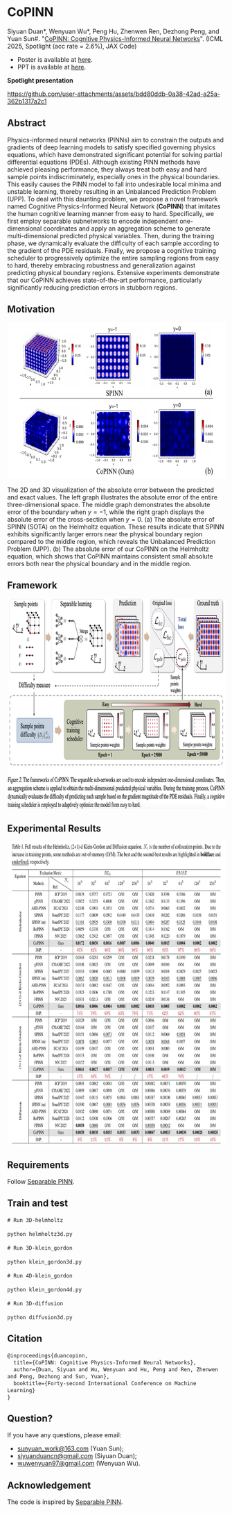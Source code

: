 # CoPINN

Siyuan Duan*, Wenyuan Wu*, Peng Hu, Zhenwen Ren, Dezhong Peng, and Yuan Sun#. "[CoPINN: Cognitive Physics-Informed Neural Networks](https://openreview.net/forum?id=4vAa0A98xI&referrer=%5BAuthor%20Console%5D(%2Fgroup%3Fid%3DICML.cc%2F2025%2FConference%2FAuthors%23your-submissions))". (ICML 2025, Spotlight (acc rate = 2.6%), JAX Code)

- Poster is available at [here](https://github.com/siyuancncd/CoPINN/blob/main/CoPINN_poster.png).
- PPT is available at [here](https://github.com/siyuancncd/CoPINN/blob/main/CoPINN.pdf).

<!--
## 

:bangbang: **I’m actively seeking a PhD position for Fall 2026 entry.** If you believe my background aligns with your research needs, please feel free to contact me via email at siyuanduancn@gmail.com.

-->
**Spotlight presentation**
<!--
https://github.com/user-attachments/assets/18d5e918-4d31-4ddb-b421-8f075f0fcf93
-->

<!--
https://github.com/user-attachments/assets/d279f7ac-a986-4bca-a1b9-9b34e6cbefa2
-->



https://github.com/user-attachments/assets/bdd80ddb-0a38-42ad-a25a-362b1317a2c1



## Abstract
Physics-informed neural networks (PINNs) aim to constrain the outputs and gradients of deep learning models to satisfy specified governing physics equations, which have demonstrated significant potential for solving partial differential equations (PDEs). Although existing PINN methods have achieved pleasing performance, they always treat both easy and hard sample points indiscriminately, especially ones in the physical boundaries. This easily causes the PINN model to fall into undesirable local minima and unstable learning, thereby resulting in an Unbalanced Prediction Problem (UPP). To deal with this daunting problem, we propose a novel framework named Cognitive Physics-Informed Neural Network (**CoPINN**) that imitates the human cognitive learning manner from easy to hard. Specifically, we first employ separable subnetworks to encode independent one-dimensional coordinates and apply an aggregation scheme to generate multi-dimensional predicted physical variables. Then, during the training phase, we dynamically evaluate the difficulty of each sample according to the gradient of the PDE residuals. Finally, we propose a cognitive training scheduler to progressively optimize the entire sampling regions from easy to hard, thereby embracing robustness and generalization against predicting physical boundary regions. Extensive experiments demonstrate that our CoPINN achieves state-of-the-art performance, particularly significantly reducing prediction errors in stubborn regions. 

## Motivation

<p align="center">
<img src="https://github.com/siyuancncd/CoPINN/blob/main/CoPINN_motivation.png" width="660" height="360">
</p>

The 2D and 3D visualization of the absolute error between the predicted and exact values. The left graph illustrates the absolute error of the entire three-dimensional space. The middle graph demonstrates the absolute error of the boundary when $y=-1$, while the right graph displays the absolute error of the cross-section when $y=0$. (a) The absolute error of SPINN (SOTA) on the Helmholtz equation. These results indicate that SPINN exhibits significantly larger errors near the physical boundary region compared to the middle region, which reveals the Unbalanced Prediction Problem (UPP). (b) The absolute error of our CoPINN on the Helmholtz equation, which shows that CoPINN maintains consistent small absolute errors both near the physical boundary and in the middle region.

## Framework

<p align="center">
<img src="https://github.com/siyuancncd/CoPINN/blob/main/CoPINN_framework.png" width="960" height="485">
</p>

## Experimental Results

<p align="center">
<img src="https://github.com/siyuancncd/CoPINN/blob/main/CoPINN_results.png" width="800" height="700">
</p>

## Requirements

Follow [Separable PINN](https://github.com/stnamjef/SPINN).

## Train and test

```
# Run 3D-helmholtz

python helmholtz3d.py

# Run 3D-klein_gordon

python klein_gordon3d.py

# Run 4D-klein_gordon

python klein_gordon4d.py

# Run 3D-diffusion 

python diffusion3d.py

```

## Citation

```
@inproceedings{duancopinn,
  title={CoPINN: Cognitive Physics-Informed Neural Networks},
  author={Duan, Siyuan and Wu, Wenyuan and Hu, Peng and Ren, Zhenwen and Peng, Dezhong and Sun, Yuan},
  booktitle={Forty-second International Conference on Machine Learning}
}
```

## Question?

If you have any questions, please email:
* sunyuan_work@163.com (Yuan Sun);
* siyuanduancn@gmail.com (Siyuan Duan);
* wuwenyuan97@gmail.com (Wenyuan Wu).

## Acknowledgement

The code is inspired by [Separable PINN](https://github.com/stnamjef/SPINN).
